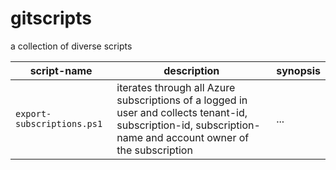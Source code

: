 # gitscripts
a collection of diverse scripts

script-name | description | synopsis
--- | --- | ---
`export-subscriptions.ps1` | iterates through all Azure subscriptions of a logged in user and collects tenant-id, subscription-id, subscription-name and account owner of the subscription | ...
